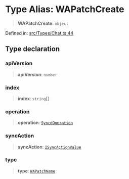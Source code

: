 # Type Alias: WAPatchCreate

> **WAPatchCreate**: `object`

Defined in: [src/Types/Chat.ts:44](https://github.com/Fokusdotid/Baileys/blob/d7495b24bcd136e35724329fba661cfcc0bc8eed/src/Types/Chat.ts#L44)

## Type declaration

### apiVersion

> **apiVersion**: `number`

### index

> **index**: `string`[]

### operation

> **operation**: [`SyncdOperation`](../namespaces/proto/namespaces/SyncdMutation/enumerations/SyncdOperation.md)

### syncAction

> **syncAction**: [`ISyncActionValue`](../namespaces/proto/interfaces/ISyncActionValue.md)

### type

> **type**: [`WAPatchName`](WAPatchName.md)
